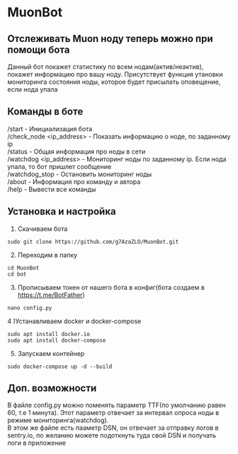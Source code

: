 # MuonBot
## Отслеживать Muon ноду теперь можно при помощи бота
Данный бот покажет статистику по всем нодам(актив/неактив), покажет информацию про вашу ноду. Присутствует функция утановки мониторинга состояния ноды, которое будет присылать оповещение, если нода упала
## Команды в боте
/start - Инициализация бота <br />
/check_node <ip_address> - Показать информацию о ноде, по заданному ip <br />
/status - Общая информация про ноды в сети<br />
/watchdog <ip_address> - Мониторинг ноды по заданному ip. Если нода упала, то бот пришлет сообщение<br />
/watchdog_stop - Остановить мониторинг ноды<br />
/about - Информация про команду и автора<br />
/help - Вывести все команды<br />
## Установка и настройка
1) Скачиваем бота

```
sudo git clone https://github.com/g7AzaZLO/MuonBot.git

```
2) Переходим в папку
```
cd MuonBot
cd bot
```
3) Прописываем токен от нашего бота в конфиг(бота создаем в https://t.me/BotFather)
```
nano config.py
```
4 )Устанавливаем docker и docker-compose
```
sudo apt install docker.io 
sudo apt install docker-compose
```
5) Запускаем контейнер
```
sudo docker-compose up -d --build
```
## Доп. возможности
В файле config.py можно поменять параметр TTF(по умолчанию равен 60, т.е 1 минута). Этот параметр отвечает за интервал опроса ноды в режиме мониторинга(watchdog). <br />
В этом же файле есть пааметр DSN, он отвечает за отправку логов в sentry.io, по желанию можете подоткнуть туда свой DSN и получать логи в приложение
